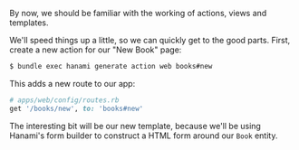 By now, we should be familiar with the working of actions, views and templates.

We'll speed things up a little, so we can quickly get to the good parts. First, create a new action for our "New Book" page:
    
```sh    
$ bundle exec hanami generate action web books#new
```    

This adds a new route to our app:
    
```rb    
# apps/web/config/routes.rb
get '/books/new', to: 'books#new'
```    

The interesting bit will be our new template, because we'll be using Hanami's form builder to construct a HTML form around our `Book` entity.
